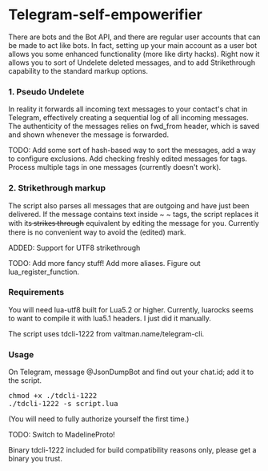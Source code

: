# Telegram-self-empowerifier

There are bots and the Bot API, and there are regular user accounts that can be made to act like bots. In fact, setting up your main account as a user bot allows you some enhanced functionality (more like dirty hacks). Right now it allows you to sort of Undelete deleted messages, and to add Strikethrough capability to the standard markup options.

<h3><b>1. Pseudo Undelete</b></h3>

In reality it forwards all incoming text messages to your contact's chat in Telegram, effectively creating a sequential log of all incoming messages. The authenticity of the messages relies on fwd_from header, which is saved and shown whenever the message is forwarded.

TODO: Add some sort of hash-based way to sort the messages, add a way to configure exclusions. Add checking freshly edited messages for tags. Process multiple tags in one messages (currently doesn't work).

<h3><b>2. Strikethrough markup</b></h3>

The script also parses all messages that are outgoing and have just been delivered. If the message contains text inside ~ ~ tags, the script replaces it with its ̶s̶t̶r̶i̶k̶e̶s̶ ̶t̶h̶r̶o̶u̶g̶h̶ equivalent by editing the message for you. Currently there is no convenient way to avoid the (edited) mark.

ADDED: Support for UTF8 strikethrough

TODO: Add more fancy stuff! Add more aliases. Figure out lua_register_function.

<h3><b>Requirements</h3></b>

You will need lua-utf8 built for Lua5.2 or higher. Currently, luarocks seems to want to compile it with lua5.1 headers. I just did it manually.

The script uses tdcli-1222 from valtman.name/telegram-cli.

<h3><b>Usage</h3></b>

On Telegram, message @JsonDumpBot and find out your chat.id; add it to the script.

<pre>chmod +x ./tdcli-1222
./tdcli-1222 -s script.lua</pre>

(You will need to fully authorize yourself the first time.)

TODO: Switch to MadelineProto!

Binary tdcli-1222 included for build compatibility reasons only, please get a binary you trust.
